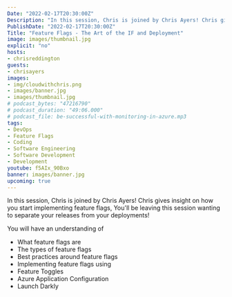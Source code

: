 ```yaml
---
Date: "2022-02-17T20:30:00Z"
Description: "In this session, Chris is joined by Chris Ayers! Chris gives insight on how you start implementing feature flags, You'll be leaving this session wanting to separate your releases from your deployments! You will have an understanding of What feature flags are, The types of feature flags, Best practices around feature flags, Implementing feature flags using, Feature Toggles, Azure Application Configuration and Launch Darkly."
PublishDate: "2022-02-17T20:30:00Z"
Title: "Feature Flags - The Art of the IF and Deployment"
image: images/thumbnail.jpg
explicit: "no"
hosts:
- chrisreddington
guests:
- chrisayers
images:
- img/cloudwithchris.png
- images/banner.jpg
- images/thumbnail.jpg
# podcast_bytes: "47216790"
# podcast_duration: "49:06.000"
# podcast_file: be-successful-with-monitoring-in-azure.mp3
tags:
- DevOps
- Feature Flags
- Coding
- Software Engineering
- Software Development
- Development
youtube: f5AIx_90Bxo
banner: images/banner.jpg
upcoming: true
---
```

In this session, Chris is joined by Chris Ayers! Chris gives insight on how you start implementing feature flags, You'll be leaving this session wanting to separate your releases from your deployments! 

You will have an understanding of
- What feature flags are
- The types of feature flags
- Best practices around feature flags
- Implementing feature flags using
- Feature Toggles
- Azure Application Configuration
- Launch Darkly
